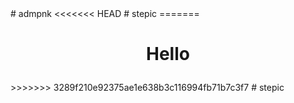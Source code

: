 <link href="https://fonts.googleapis.com/css?family=Ubuntu:400,500,700,300" rel="stylesheet" type="text/css">
# admpnk
<<<<<<< HEAD
# stepic
=======
<H1><p align = "center"> Hello</p> </H1>
>>>>>>> 3289f210e92375ae1e638b3c116994fb71b7c3f7
# stepic
